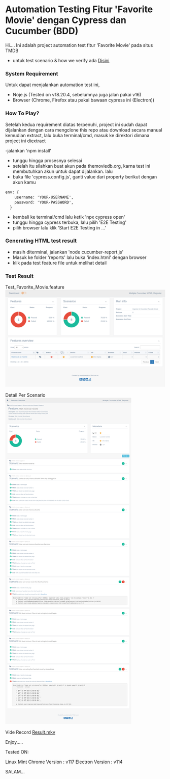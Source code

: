 
# Automation Testing Fitur 'Favorite Movie' dengan Cypress dan Cucumber (BDD)

Hi....
Ini adalah project automation test fitur 'Favorite Movie' pada situs TMDB

- untuk test scenario & how we verify ada [Disini](TestScenario.md)


### System Requirement
Untuk dapat menjalankan automation test ini, 

- Noje.js (Tested on v18.20.4, sebelumnya juga jalan pakai v16) 
- Browser (Chrome, Firefox atau pakai bawaan cypress ini (Electron))


### How To Play?
Setelah kedua requirement diatas terpenuhi, project ini sudah dapat dijalankan dengan cara  mengclone this repo atau download secara manual kemudian extract, lalu buka terminal/cmd, masuk ke direktori dimana project ini diextract

-jalankan 'npm install'
- tunggu hingga prosesnya selesai
- setelah itu silahkan buat akun pada themoviedb.org, karna test ini membutuhkan akun untuk dapat dijalankan. lalu
- buka file 'cypress.config.js', ganti value dari property berikut dengan akun kamu

```
env: {
    username: 'YOUR-USERNAME',
    password: 'YOUR-PASSWORD',
  }
```

- kembali ke terminal/cmd lalu ketik 'npx cypress open'
- tunggu hingga cypress terbuka, lalu pilih 'E2E Testing'
- pilih browser lalu klik 'Start E2E Testing in ...'


### Generating HTML test result
- masih diterminal, jalankan 'node cucumber-report.js'
- Masuk ke folder 'reports' lalu buka 'index.html' dengan browser
- klik pada test feature file untuk melihat detail


### Test Result

Test_Favorite_Movie.feature
![Test_Favorite_1.feature](./images/result-1.png "fav_movie")

Detail Per Scenario
![Detail](./images/result-2.png "detail")


Vide Record
[Result.mkv](test-result.mkv)


Enjoy.....


Tested ON:

Linux Mint 
Chrome Version : v117
Electron Version : v114


SALAM... 

